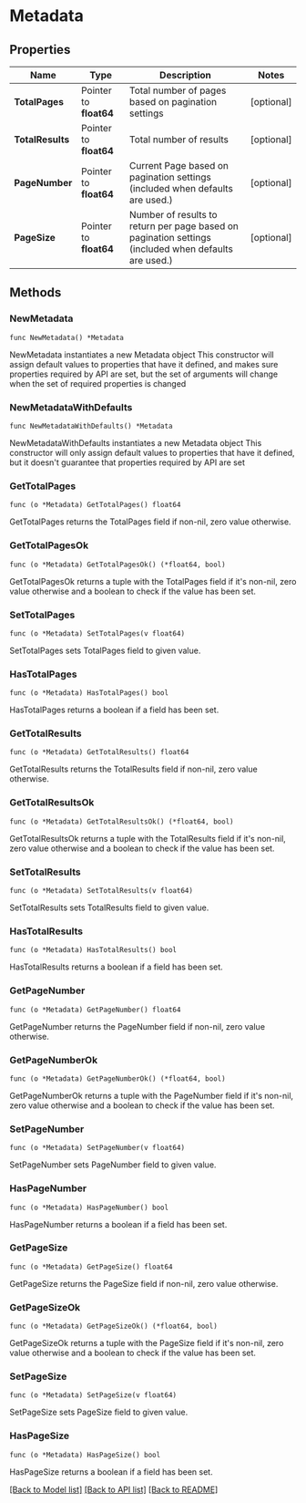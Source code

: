 # Metadata

## Properties

Name | Type | Description | Notes
------------ | ------------- | ------------- | -------------
**TotalPages** | Pointer to **float64** | Total number of pages based on pagination settings | [optional] 
**TotalResults** | Pointer to **float64** | Total number of results | [optional] 
**PageNumber** | Pointer to **float64** | Current Page based on pagination settings (included when defaults are used.) | [optional] 
**PageSize** | Pointer to **float64** | Number of results to return per page based on pagination settings (included when defaults are used.) | [optional] 

## Methods

### NewMetadata

`func NewMetadata() *Metadata`

NewMetadata instantiates a new Metadata object
This constructor will assign default values to properties that have it defined,
and makes sure properties required by API are set, but the set of arguments
will change when the set of required properties is changed

### NewMetadataWithDefaults

`func NewMetadataWithDefaults() *Metadata`

NewMetadataWithDefaults instantiates a new Metadata object
This constructor will only assign default values to properties that have it defined,
but it doesn't guarantee that properties required by API are set

### GetTotalPages

`func (o *Metadata) GetTotalPages() float64`

GetTotalPages returns the TotalPages field if non-nil, zero value otherwise.

### GetTotalPagesOk

`func (o *Metadata) GetTotalPagesOk() (*float64, bool)`

GetTotalPagesOk returns a tuple with the TotalPages field if it's non-nil, zero value otherwise
and a boolean to check if the value has been set.

### SetTotalPages

`func (o *Metadata) SetTotalPages(v float64)`

SetTotalPages sets TotalPages field to given value.

### HasTotalPages

`func (o *Metadata) HasTotalPages() bool`

HasTotalPages returns a boolean if a field has been set.

### GetTotalResults

`func (o *Metadata) GetTotalResults() float64`

GetTotalResults returns the TotalResults field if non-nil, zero value otherwise.

### GetTotalResultsOk

`func (o *Metadata) GetTotalResultsOk() (*float64, bool)`

GetTotalResultsOk returns a tuple with the TotalResults field if it's non-nil, zero value otherwise
and a boolean to check if the value has been set.

### SetTotalResults

`func (o *Metadata) SetTotalResults(v float64)`

SetTotalResults sets TotalResults field to given value.

### HasTotalResults

`func (o *Metadata) HasTotalResults() bool`

HasTotalResults returns a boolean if a field has been set.

### GetPageNumber

`func (o *Metadata) GetPageNumber() float64`

GetPageNumber returns the PageNumber field if non-nil, zero value otherwise.

### GetPageNumberOk

`func (o *Metadata) GetPageNumberOk() (*float64, bool)`

GetPageNumberOk returns a tuple with the PageNumber field if it's non-nil, zero value otherwise
and a boolean to check if the value has been set.

### SetPageNumber

`func (o *Metadata) SetPageNumber(v float64)`

SetPageNumber sets PageNumber field to given value.

### HasPageNumber

`func (o *Metadata) HasPageNumber() bool`

HasPageNumber returns a boolean if a field has been set.

### GetPageSize

`func (o *Metadata) GetPageSize() float64`

GetPageSize returns the PageSize field if non-nil, zero value otherwise.

### GetPageSizeOk

`func (o *Metadata) GetPageSizeOk() (*float64, bool)`

GetPageSizeOk returns a tuple with the PageSize field if it's non-nil, zero value otherwise
and a boolean to check if the value has been set.

### SetPageSize

`func (o *Metadata) SetPageSize(v float64)`

SetPageSize sets PageSize field to given value.

### HasPageSize

`func (o *Metadata) HasPageSize() bool`

HasPageSize returns a boolean if a field has been set.


[[Back to Model list]](../README.md#documentation-for-models) [[Back to API list]](../README.md#documentation-for-api-endpoints) [[Back to README]](../README.md)


